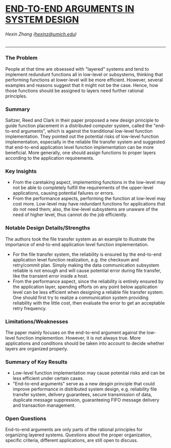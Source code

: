# [END-TO-END ARGUMENTS IN SYSTEM DESIGN](http://web.mit.edu/Saltzer/www/publications/endtoend/endtoend.pdf)

###### Hexin Zhang (hexinz@umich.edu)

---

### The Problem
<!-- [A single problem] -->
People at that time are obsessed with "layered" systems and tend to implement redundunt functions all in low-level or subsystems, thinking that performing functions at lower-level will be more efficient. However, several examples and reasons suggest that it might not be the case. Hence, how those functions should be assigned to layers need further rational principles. 


### Summary 
<!-- [Up to 3 sentences] -->

Saltzer, Reed and Clark in their paper proposed a new design principle to guide function placement in a distributed computer system, called the "end-to-end arguments", which is against the tranditional low-level function implementation. They pointed out the potential risks of low-level function implementation, especially in the reliable file transfer system and suggested that end-to-end application level function implementation can be more beneficial. More generally, one should assign functions to proper layers according to the application requirements. 

### Key Insights 
<!-- [Up to 2 insights] -->

- From the caretaking aspect, implementing functions in the low-level may not be able to completely fulfill the requirements of the upper-level applications, causing potential failures or errors.
- From the performance aspects, performing the function at low-level may cost more. Low-level may have redundant functions for applications that do not need them; also, the low-level subsystems are unaware of the need of higher level, thus cannot do the job efficiently.

### Notable Design Details/Strengths 
<!-- [Up to 2 details/strengths] -->

The authors took the file transfer system as an example to illustrate the importance of end-to-end application level function implementation.
- For the file transfer system, the reliability is ensured by the end-to-end application level function realization, e.g. the checksum and retry/commit plan. Simply making the data communication subsystem reliable is not enough and will cause potential error during file transfer, like the transient error inside a host.
- From the performance aspect, since the reliability is entirely ensured by the application layer, spending efforts on any point below application level can be less efficient when designing a reliable file transfer system. One should first try to realize a communication system providing reliability with the little cost, then evaluate the error to get an acceptable retry frequency. 

### Limitations/Weaknesses 
<!-- [up to 2 weaknesses] -->

The paper mainly focuses on the end-to-end argument against the low-level function implemention. However, it is not always true. More applications and conditions should be taken into account to decide whether layers are organized properly. 

### Summary of Key Results 
<!-- [Up to 3 results] -->

- Low-level function implementation may cause potential risks and can be less efficient under certain cases.
- "End-to-end arguments" serve as a new desgin principle that could improve performance in distributed system design, e.g. reliability file transfer system, delivery guarantees, secure transmission of data, duplicate message suppression, guaranteeing FIFO message delivery and transaction management.


### Open Questions 
<!-- [Where to go from here?] -->

End-to-end arguments are only parts of the rational principles for organizing layered systems. Questions about the proper organization, specific criteria, different applications, are still open to discuss.

